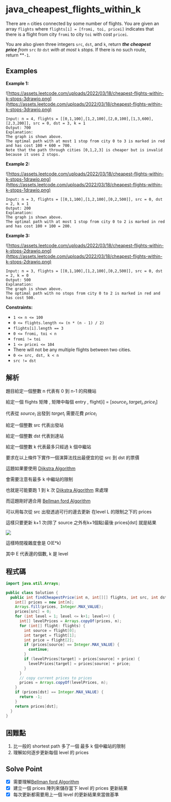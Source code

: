 # java_cheapest_flights_within_k

There are `n` cities connected by some number of flights. You are given an array `flights` where `flights[i] = [fromi, toi, pricei]` indicates that there is a flight from city `fromi` to city `toi` with cost `pricei`.

You are also given three integers `src`, `dst`, and `k`, return ***the cheapest price** from* `src` *to* `dst` *with at most* `k` *stops.* If there is no such route, return **`-1`.

## Examples

**Example 1:**

![https://assets.leetcode.com/uploads/2022/03/18/cheapest-flights-within-k-stops-3drawio.png](https://assets.leetcode.com/uploads/2022/03/18/cheapest-flights-within-k-stops-3drawio.png)

```
Input: n = 4, flights = [[0,1,100],[1,2,100],[2,0,100],[1,3,600],[2,3,200]], src = 0, dst = 3, k = 1
Output: 700
Explanation:
The graph is shown above.
The optimal path with at most 1 stop from city 0 to 3 is marked in red and has cost 100 + 600 = 700.
Note that the path through cities [0,1,2,3] is cheaper but is invalid because it uses 2 stops.

```

**Example 2:**

![https://assets.leetcode.com/uploads/2022/03/18/cheapest-flights-within-k-stops-1drawio.png](https://assets.leetcode.com/uploads/2022/03/18/cheapest-flights-within-k-stops-1drawio.png)

```
Input: n = 3, flights = [[0,1,100],[1,2,100],[0,2,500]], src = 0, dst = 2, k = 1
Output: 200
Explanation:
The graph is shown above.
The optimal path with at most 1 stop from city 0 to 2 is marked in red and has cost 100 + 100 = 200.

```

**Example 3:**

![https://assets.leetcode.com/uploads/2022/03/18/cheapest-flights-within-k-stops-2drawio.png](https://assets.leetcode.com/uploads/2022/03/18/cheapest-flights-within-k-stops-2drawio.png)

```
Input: n = 3, flights = [[0,1,100],[1,2,100],[0,2,500]], src = 0, dst = 2, k = 0
Output: 500
Explanation:
The graph is shown above.
The optimal path with no stops from city 0 to 2 is marked in red and has cost 500.

```

**Constraints:**

- `1 <= n <= 100`
- `0 <= flights.length <= (n * (n - 1) / 2)`
- `flights[i].length == 3`
- `0 <= fromi, toi < n`
- `fromi != toi`
- `1 <= pricei <= 104`
- There will not be any multiple flights between two cities.
- `0 <= src, dst, k < n`
- `src != dst`

## 解析

題目給定一個整數 n 代表有 0 到 n-1 的飛機站

給定一個 flights 矩陣 , 矩陣中每個 entry , flight[i] = [$source_i, target_i, price_i$] 

代表從 $source_i$ 出發到 $target_i$ 需要花費 $price_i$

給定一個整數 src 代表出發站

給定一個整數 dst 代表到達站

給定一個整數 k 代表最多只經過 k 個中繼站

要求在以上條件下實作一個演算法找出最便宜的從 src 到 dst 的票價

這題如果要使用 [Dijkstra Algorithm](https://en.wikipedia.org/wiki/Dijkstra%27s_algorithm)

會需要注意有最多 k 中繼站的限制

也就是可能要跑 1 到 k 次 [Dijkstra Algorithm](https://en.wikipedia.org/wiki/Dijkstra%27s_algorithm) 來處理

而這題剛好適合用 [Bellman ford Algorithm](https://zh.wikipedia.org/zh-tw/%E8%B4%9D%E5%B0%94%E6%9B%BC-%E7%A6%8F%E7%89%B9%E7%AE%97%E6%B3%95)

可以用每次從 src 出發透過可行的邊去更新 在level L 的限制之下的 prices

這樣只要更新 k+1 次(除了 source 之外有k+1個點)最後 prices[dst] 就是結果

![](https://i.imgur.com/E7AbnwK.png)

這樣時間複雜度會是 O(E*k)

其中 E 代表邊的個數, k 是 level 

## 程式碼
```java
import java.util.Arrays;

public class Solution {
  public int findCheapestPrice(int n, int[][] flights, int src, int dst, int k) {
    int[] prices = new int[n];
    Arrays.fill(prices, Integer.MAX_VALUE);
    prices[src] = 0;
    for (int level = 1; level <= k+1; level++) {
      int[] levelPrices = Arrays.copyOf(prices, n);
      for (int[] flight: flights) {
        int source = flight[0];
        int target = flight[1];
        int price = flight[2];
        if (prices[source] == Integer.MAX_VALUE) {
          continue;
        }
        if (levelPrices[target] > prices[source] + price) {
          levelPrices[target] = prices[source] + price;
        }
      }
      // copy current prices to prices
      prices = Arrays.copyOf(levelPrices, n);
    }
    if (prices[dst] == Integer.MAX_VALUE) {
      return -1;
    }
    return prices[dst];
  }
}

```
## 困難點

1. 比一般的 shortest path 多了一個 最多 k 個中繼站的限制
2. 理解如何逐步更新每個 level 的 prices

## Solve Point

- [x]  需要理解[Bellman ford Algorithm](https://zh.wikipedia.org/zh-tw/%E8%B4%9D%E5%B0%94%E6%9B%BC-%E7%A6%8F%E7%89%B9%E7%AE%97%E6%B3%95)
- [x]  建立一個 prices 陣列來儲存當下 level 的 prices 更新結果
- [x]  每次更新都需要用上一個 level 的更新結果來當做基準